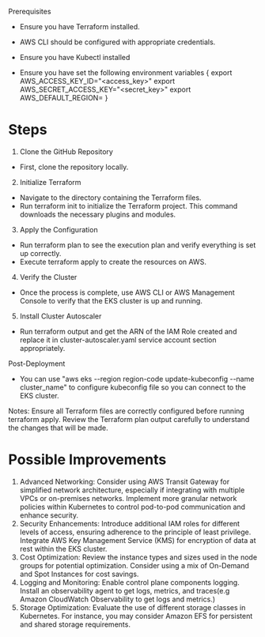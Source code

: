 Prerequisites
- Ensure you have Terraform installed.
- AWS CLI should be configured with appropriate credentials.
- Ensure you have Kubectl installed

- Ensure you have set the following environment variables
{ export AWS_ACCESS_KEY_ID="<access_key>"
export AWS_SECRET_ACCESS_KEY="<secret_key>"
export AWS_DEFAULT_REGION=<region> }

# Steps

1) Clone the GitHub Repository
 - First, clone the repository locally.

2) Initialize Terraform
- Navigate to the directory containing the Terraform files.
- Run terraform init to initialize the Terraform project. This command downloads the necessary plugins and modules.

3) Apply the Configuration
- Run terraform plan to see the execution plan and verify everything is set up correctly.
- Execute terraform apply to create the resources on AWS.

4) Verify the Cluster
- Once the process is complete, use AWS CLI or AWS Management Console to verify that the EKS cluster is up and running.

5) Install Cluster Autoscaler
- Run terraform output and get the ARN of the IAM Role created and replace it in cluster-autoscaler.yaml service account section appropriately.

Post-Deployment
- You can use "aws eks --region region-code update-kubeconfig --name cluster_name" to configure kubeconfig file so you can connect to the EKS cluster.

Notes:
Ensure all Terraform files are correctly configured before running terraform apply.
Review the Terraform plan output carefully to understand the changes that will be made.

# Possible Improvements
1) Advanced Networking: Consider using AWS Transit Gateway for simplified network architecture, especially if integrating with multiple VPCs or on-premises networks.
Implement more granular network policies within Kubernetes to control pod-to-pod communication and enhance security.
2) Security Enhancements: Introduce additional IAM roles for different levels of access, ensuring adherence to the principle of least privilege.
Integrate AWS Key Management Service (KMS) for encryption of data at rest within the EKS cluster.
3) Cost Optimization: Review the instance types and sizes used in the node groups for potential optimization. Consider using a mix of On-Demand and Spot Instances for cost savings.
4) Logging and Monitoring: Enable control plane components logging. Install an observability agent to get logs, metrics, and traces(e.g Amazon CloudWatch Observability to get logs and metrics.)
5) Storage Optimization: Evaluate the use of different storage classes in Kubernetes. For instance, you may consider Amazon EFS for persistent and shared storage requirements.
